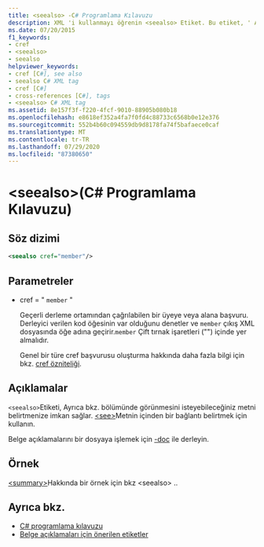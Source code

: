 ```yaml
---
title: <seealso> -C# Programlama Kılavuzu
description: XML 'i kullanmayı öğrenin <seealso> Etiket. Bu etiket, ' Ayrıca bkz. ' bölümünde görünmesini isteyebileceğiniz metni belirtmenize olanak tanır.
ms.date: 07/20/2015
f1_keywords:
- cref
- <seealso>
- seealso
helpviewer_keywords:
- cref [C#], see also
- seealso C# XML tag
- cref [C#]
- cross-references [C#], tags
- <seealso> C# XML tag
ms.assetid: 8e157f3f-f220-4fcf-9010-88905b080b18
ms.openlocfilehash: e8618ef352a4fa7f0fd4c88733c6568b0e12e376
ms.sourcegitcommit: 552b4b60c094559db9d8178fa74f5bafaece0caf
ms.translationtype: MT
ms.contentlocale: tr-TR
ms.lasthandoff: 07/29/2020
ms.locfileid: "87380650"
---
```

# <a name="seealso-c-programming-guide"></a>\<seealso>(C# Programlama Kılavuzu)

## <a name="syntax"></a>Söz dizimi

```xml
<seealso cref="member"/>
```

## <a name="parameters"></a>Parametreler

- cref = " `member` "

  Geçerli derleme ortamından çağrılabilen bir üyeye veya alana başvuru. Derleyici verilen kod öğesinin var olduğunu denetler ve `member` çıkış XML dosyasında öğe adına geçirir.`member` Çift tırnak işaretleri ("") içinde yer almalıdır.

  Genel bir türe cref başvurusu oluşturma hakkında daha fazla bilgi için bkz. [cref özniteliği](./cref-attribute.md).

## <a name="remarks"></a>Açıklamalar

`<seealso>`Etiketi, Ayrıca bkz. bölümünde görünmesini isteyebileceğiniz metni belirtmenize imkan sağlar. [\<see>](./see.md)Metnin içinden bir bağlantı belirtmek için kullanın.

Belge açıklamalarını bir dosyaya işlemek için [-doc](../../language-reference/compiler-options/doc-compiler-option.md) ile derleyin.

## <a name="example"></a>Örnek

[\<summary>](./summary.md)Hakkında bir örnek için bkz \<seealso> ..

## <a name="see-also"></a>Ayrıca bkz.

- [C# programlama kılavuzu](../index.md)
- [Belge açıklamaları için önerilen etiketler](./recommended-tags-for-documentation-comments.md)
